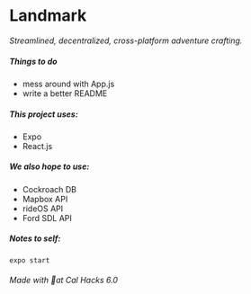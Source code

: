 # Landmark
_Streamlined, decentralized, cross-platform adventure crafting._ 
<br/>

##### Things to do 
* mess around with App.js
* write a better README

##### This project uses:
* Expo
* React.js

##### We also hope to use:
* Cockroach DB
* Mapbox API
* rideOS API
* Ford SDL API

##### Notes to self:
```
expo start
```

###### Made with  :yellow_heart:at Cal Hacks 6.0
